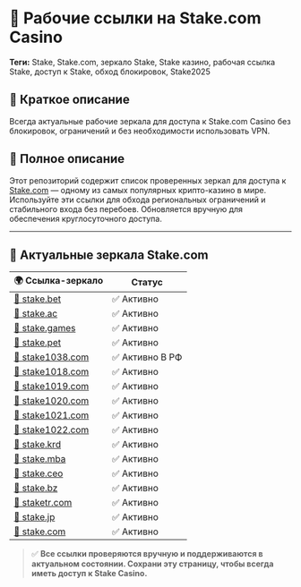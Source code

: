 # 🎰 Рабочие ссылки на Stake.com Casino

**Теги:** Stake, Stake.com, зеркало Stake, Stake казино, рабочая ссылка Stake, доступ к Stake, обход блокировок, Stake2025

## 📝 Краткое описание  
Всегда актуальные рабочие зеркала для доступа к Stake.com Casino без блокировок, ограничений и без необходимости использовать VPN.

## 📄 Полное описание  
Этот репозиторий содержит список проверенных зеркал для доступа к [Stake.com](https://stake.com/?c=ghvbzuiT) — одному из самых популярных крипто-казино в мире. Используйте эти ссылки для обхода региональных ограничений и стабильного входа без перебоев. Обновляется вручную для обеспечения круглосуточного доступа.

---

## 🔗 Актуальные зеркала Stake.com

| 🌍 Ссылка-зеркало | Статус |
|------------------|--------|
| [🔗 stake.bet](https://stake.bet/?c=ghvbzuiT) | ✅ Активно |
| [🔗 stake.ac](https://stake.ac/?c=ghvbzuiT) | ✅ Активно |
| [🔗 stake.games](https://stake.games/?c=ghvbzuiT) | ✅ Активно |
| [🔗 stake.pet](https://stake.pet/?c=ghvbzuiT) | ✅ Активно |
| [🔗 stake1038.com](https://stake1038.com/?c=ghvbzuiT) | ✅ Активно В РФ |
| [🔗 stake1018.com](https://stake1018.com/?c=ghvbzuiT) | ✅ Активно |
| [🔗 stake1019.com](https://stake1019.com/?c=ghvbzuiT) | ✅ Активно |
| [🔗 stake1020.com](https://stake1020.com/?c=ghvbzuiT) | ✅ Активно |
| [🔗 stake1021.com](https://stake1021.com/?c=ghvbzuiT) | ✅ Активно |
| [🔗 stake1022.com](https://stake1022.com/?c=ghvbzuiT) | ✅ Активно |
| [🔗 stake.krd](https://stake.krd/?c=ghvbzuiT) | ✅ Активно |
| [🔗 stake.mba](https://stake.mba/?c=ghvbzuiT) | ✅ Активно |
| [🔗 stake.ceo](https://stake.ceo/?c=ghvbzuiT) | ✅ Активно |
| [🔗 stake.bz](https://stake.bz/?c=ghvbzuiT) | ✅ Активно |
| [🔗 staketr.com](https://staketr.com/?c=ghvbzuiT) | ✅ Активно |
| [🔗 stake.jp](https://stake.jp/?c=ghvbzuiT) | ✅ Активно |
| [🔗 stake.com](https://stake.com/?c=ghvbzuiT) | ✅ Активно |

> ✅ **Все ссылки проверяются вручную и поддерживаются в актуальном состоянии. Сохрани эту страницу, чтобы всегда иметь доступ к Stake Casino.**
